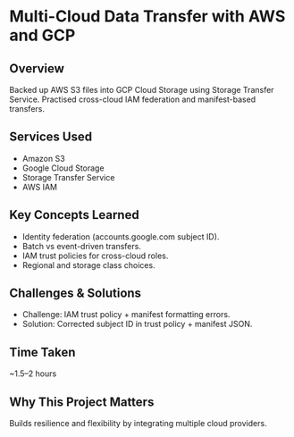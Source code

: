 # Multi-Cloud Data Transfer with AWS and GCP

## Overview
Backed up AWS S3 files into GCP Cloud Storage using Storage Transfer Service. Practised cross-cloud IAM federation and manifest-based transfers.

## Services Used
- Amazon S3  
- Google Cloud Storage  
- Storage Transfer Service  
- AWS IAM  

## Key Concepts Learned
- Identity federation (accounts.google.com subject ID).  
- Batch vs event-driven transfers.  
- IAM trust policies for cross-cloud roles.  
- Regional and storage class choices.  

## Challenges & Solutions
- Challenge: IAM trust policy + manifest formatting errors.  
- Solution: Corrected subject ID in trust policy + manifest JSON.  

## Time Taken
~1.5–2 hours  

## Why This Project Matters
Builds resilience and flexibility by integrating multiple cloud providers.
